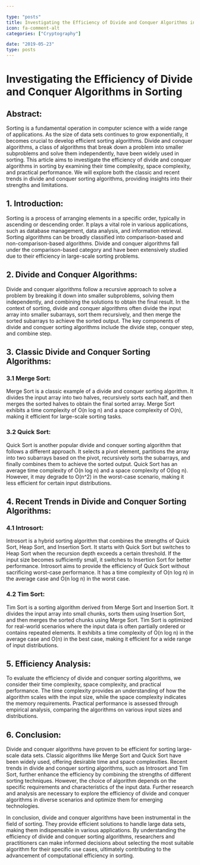 ```yaml
---

type: "posts"
title: Investigating the Efficiency of Divide and Conquer Algorithms in Sorting
icon: fa-comment-alt
categories: ["Cryptography"]

date: "2019-05-23"
type: posts
---
```





# Investigating the Efficiency of Divide and Conquer Algorithms in Sorting

## Abstract:
Sorting is a fundamental operation in computer science with a wide range of applications. As the size of data sets continues to grow exponentially, it becomes crucial to develop efficient sorting algorithms. Divide and conquer algorithms, a class of algorithms that break down a problem into smaller subproblems and solve them independently, have been widely used in sorting. This article aims to investigate the efficiency of divide and conquer algorithms in sorting by examining their time complexity, space complexity, and practical performance. We will explore both the classic and recent trends in divide and conquer sorting algorithms, providing insights into their strengths and limitations.

## 1. Introduction:
Sorting is a process of arranging elements in a specific order, typically in ascending or descending order. It plays a vital role in various applications, such as database management, data analysis, and information retrieval. Sorting algorithms can be broadly classified into comparison-based and non-comparison-based algorithms. Divide and conquer algorithms fall under the comparison-based category and have been extensively studied due to their efficiency in large-scale sorting problems.

## 2. Divide and Conquer Algorithms:
Divide and conquer algorithms follow a recursive approach to solve a problem by breaking it down into smaller subproblems, solving them independently, and combining the solutions to obtain the final result. In the context of sorting, divide and conquer algorithms often divide the input array into smaller subarrays, sort them recursively, and then merge the sorted subarrays to achieve the sorted output. The key components of divide and conquer sorting algorithms include the divide step, conquer step, and combine step.

## 3. Classic Divide and Conquer Sorting Algorithms:
### 3.1 Merge Sort:
Merge Sort is a classic example of a divide and conquer sorting algorithm. It divides the input array into two halves, recursively sorts each half, and then merges the sorted halves to obtain the final sorted array. Merge Sort exhibits a time complexity of O(n log n) and a space complexity of O(n), making it efficient for large-scale sorting tasks.

### 3.2 Quick Sort:
Quick Sort is another popular divide and conquer sorting algorithm that follows a different approach. It selects a pivot element, partitions the array into two subarrays based on the pivot, recursively sorts the subarrays, and finally combines them to achieve the sorted output. Quick Sort has an average time complexity of O(n log n) and a space complexity of O(log n). However, it may degrade to O(n^2) in the worst-case scenario, making it less efficient for certain input distributions.

## 4. Recent Trends in Divide and Conquer Sorting Algorithms:
### 4.1 Introsort:
Introsort is a hybrid sorting algorithm that combines the strengths of Quick Sort, Heap Sort, and Insertion Sort. It starts with Quick Sort but switches to Heap Sort when the recursion depth exceeds a certain threshold. If the input size becomes sufficiently small, it switches to Insertion Sort for better performance. Introsort aims to provide the efficiency of Quick Sort without sacrificing worst-case performance. It has a time complexity of O(n log n) in the average case and O(n log n) in the worst case.

### 4.2 Tim Sort:
Tim Sort is a sorting algorithm derived from Merge Sort and Insertion Sort. It divides the input array into small chunks, sorts them using Insertion Sort, and then merges the sorted chunks using Merge Sort. Tim Sort is optimized for real-world scenarios where the input data is often partially ordered or contains repeated elements. It exhibits a time complexity of O(n log n) in the average case and O(n) in the best case, making it efficient for a wide range of input distributions.

## 5. Efficiency Analysis:
To evaluate the efficiency of divide and conquer sorting algorithms, we consider their time complexity, space complexity, and practical performance. The time complexity provides an understanding of how the algorithm scales with the input size, while the space complexity indicates the memory requirements. Practical performance is assessed through empirical analysis, comparing the algorithms on various input sizes and distributions.

## 6. Conclusion:
Divide and conquer algorithms have proven to be efficient for sorting large-scale data sets. Classic algorithms like Merge Sort and Quick Sort have been widely used, offering desirable time and space complexities. Recent trends in divide and conquer sorting algorithms, such as Introsort and Tim Sort, further enhance the efficiency by combining the strengths of different sorting techniques. However, the choice of algorithm depends on the specific requirements and characteristics of the input data. Further research and analysis are necessary to explore the efficiency of divide and conquer algorithms in diverse scenarios and optimize them for emerging technologies.

In conclusion, divide and conquer algorithms have been instrumental in the field of sorting. They provide efficient solutions to handle large data sets, making them indispensable in various applications. By understanding the efficiency of divide and conquer sorting algorithms, researchers and practitioners can make informed decisions about selecting the most suitable algorithm for their specific use cases, ultimately contributing to the advancement of computational efficiency in sorting.